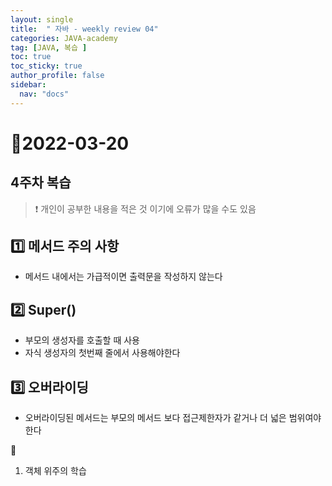 ```yaml
---
layout: single
title:  " 자바 - weekly review 04"
categories: JAVA-academy
tag: [JAVA, 복습 ]
toc: true
toc_sticky: true
author_profile: false
sidebar:
  nav: "docs"
---
```


# 📆2022-03-20 

## 4주차 복습 

<!--Quote-->

> ❗ 개인이 공부한 내용을 적은 것 이기에 오류가 많을 수도 있음 



## 1️⃣ 메서드 주의 사항

- 메서드 내에서는 가급적이면 출력문을 작성하지 않는다

## 2️⃣ Super()

- 부모의 생성자를 호출할 때 사용
- 자식 생성자의 첫번째 줄에서 사용해야한다

## 3️⃣ 오버라이딩

- 오버라이딩된 메서드는 부모의 메서드 보다 접근제한자가 같거나 더 넓은 범위여야 한다

📒
1. 객체 위주의 학습
